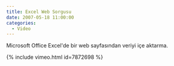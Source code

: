 ```yaml
---
title: Excel Web Sorgusu
date: 2007-05-18 11:00:00
categories:
  - Video
---
```


Microsoft Office Excel'de bir web sayfasından veriyi içe aktarma.

{% include vimeo.html id=7872698 %}
